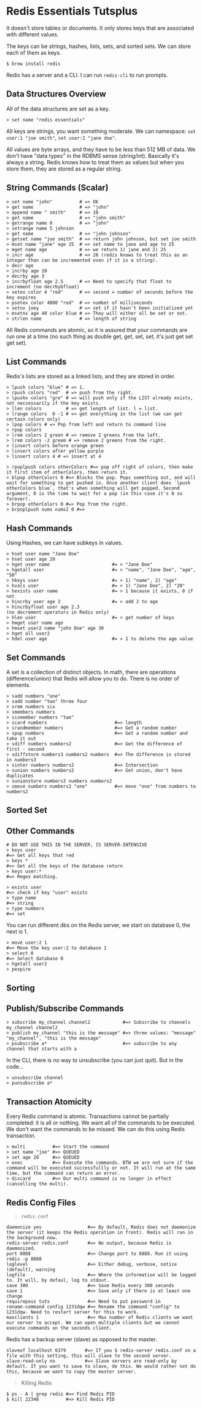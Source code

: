 # Redis Essentials Tutsplus

It doesn't store tables or documents. It only stores keys that are associated with different values.

The keys can be strings, hashes, lists, sets, and sorted sets. We can store each of them as keys.

    $ brew install redis

Redis has a server and a CLI. I can run `redis-cli` to run prompts.

## Data Structures Overview

All of the data structures are set as a key.

    > set name "redis essentials"

All keys are strings, you want something moderate. We can namespace: `set user:1 "joe smith"`, `set user:2 "jane doe"`.

All values are byte arrays, and they have to be less than 512 MB of data. We don't have "data types" in the RDBMS sense (string/int). Basically it's always a string. Redis knows how to treat them as values but when you store them, they are stored as a regular string.

## String Commands (Scalar)

    > set name "john"          # => OK
    > get name                 # => "john"
    > append name " smith"     # => 10
    > get name                 # => "john smith"
    > getrange name 0          # => "john"
    > setrange name 5 johnson
    > get name                 # => "john johnson"
    > getset name "joe smith"  # => return john johnson, but set joe smith
    > mset name "jane" age 25  # => set name to jane and age to 25
    > mget name age            # => we return 1) jane and 2) 25
    > incr age                 # => 26 (redis knows to treat this as an integer than can be incremented even if it is a string).
    > decr age
    > incrby age 10
    > decrby age 3
    > incrbyfloat age 2.5      # => Need to specify that float to increment (no decrbybfloat)
    > setex color 4 "red"      # => second = number of seconds before the key expires
    > psetex color 4000 "red"  # => number of milliseconds
    > setnx joey               # => set if it hasn't been initialized yet
    > msetnx age 40 color blue # => They will either all be set or not.
    > strlen name              # => length of string

All Redis commands are atomic, so it is assured that your commands are run one at a time (no such thing as double get, get, set, set, it's just get set get set).

## List Commands

Redis's lists are stored as a linked lists, and they are stored in order.

    > lpush colors "blue" # => 1.
    > rpush colors "red"  # => push from the right.
    > lpushx colors "gre" # => will push only if the LIST already exists, not neccessarily if the key exists.
    > llen colors         # => get length of list. l = list.
    > lrange colors  0 -1 # => get everything in the list (we can get certain colors only)
    > lpop colors # => Pop from left and return to command line
    > rpop colors
    > lrem colors 2 green # => remove 2 greens from the left.
    > lrem colors -2 greem # => remove 2 greens from the right.
    > linsert colors before orange green
    > linsert colors after yellow purple
    > linsert colors 4 # => insert at 4

    > rpoplpush colors otherColors #=> pop off right of colors, then make it first item of otherColors, then return it.
    > blpop otherColors 0 #=> Blocks the pop. Pops something out, and will wait for something to get pushed in. Once another client does `lpush otherColors blue`, that's when something will get popped. Second argument, 0 is the time to wait for a pop (in this case it's 0 so forever).
    > brpop otherColors 0 #=> Pop from the right.
    > brpoplpush nums nums2 0 #=>

## Hash Commands

Using Hashes, we can have subkeys in values.

    > hset user name "Jane Doe"
    > hset user age 20
    > hget user name                       #= > "Jane Doe"
    > hgetall user                         #= > "name", "Jane Doe", "age", "50"
    > hkeys user                           #= > 1) "name", 2) "age"
    > hvals user                           #= > 1) "Jane Doe", 2) "20"
    > hexists user name                    #= > 1 because it exists, 0 if not
    > hincrby user age 2                   #= > add 2 to age
    > hincrbyfloat user age 2.3
    (no decrement operators in Redis only)
    > hlen user                            #= > get number of keys
    > hmget user name age
    > hmset user2 name "john Doe" age 30
    > hget all user2
    > hdel user age                        #= > 1 to delete the age value

## Set Commands

A set is a collection of distinct objects. In math, there are operations (difference/union) that Redis will allow you to do. There is no order of elements.

    > sadd numbers "one"
    > sadd number "two" three four
    > srem numbers six
    > smembers numbers
    > sismember numbers "two"
    > scard numbers                         #=> length
    > srandmember numbers                   #=> Get a random number
    > spop numbers                          #=> Get a random number and take it out
    > sdiff numbers numbers2                #=> Get the difference of first - second
    > sdiffstore numbers3 numbers2 numbers  #=> The difference is stored in numbers3
    > sinter numbers numbers2               #=> Intersection
    > sunion numbers numbers2               #=> Get union, don't have duplicates
    > sunionstore numbers3 numbers numbers2
    > smove numbers numbers2 "one"          #=> move "one" from numbers to numbers2

## Sorted Set

## Other Commands

    # DO NOT USE THIS IN THE SERVER, IS SERVER-INTENSIVE
    > keys user                                                                       #=> Get all keys that red
    > keys *                                                                          #=> Get all the keys of the database return
    > keys user:*                                                                     #=> Regex matching.

    > exists user                                                                     #=> check if key "user" exists
    > type name                                                                       #=> string
    > type numbers                                                                    #=> set

You can run different dbs on the Redis server, we start on database 0, the next is 1.

    > move user:2 1                                                                   #=> Move the key user:2 to database 1
    > select 0                                                                        #=> Select database 0
    > hgetall user2
    > pexpire

## Sorting

## Publish/Subscribe Commands

    > subscribe my_channel channel2            #=> Subscribe to channels my_channel channel2
    > publish my_channel "this is the message" #=> three values: "message" "my_channel", "this is the message"
    > psubscribe a*                            #=> subscribe to any channel that starts with a

In the CLI, there is no way to unsubscribe (you can just quit). But in the code...

    > unsubscribe channel
    > punsubscribe a*

## Transaction Atomicity

Every Redis command is atomic. Transactions cannot be partially completed: it is all or nothing. We want all of the commands to be executed. We don't want the commands to be missed. We can do this using Redis transaction.

    > multi          #=> Start the command
    > set name "joe" #=> QUEUED
    > set age 20     #=> QUEUED
    > exec           #=> Execute the commands. BTW we are not sure if the command will be executed successfullly or not. It will run at the same time, but the command can return an error.
    > discard        #=> Our multi command is no longer in effect (cancelling the multi).

## Redis Config Files

> `redis.conf`

    daemonize yes                 #=> By default, Redis does not daemonize the server (it keeps the Redis operation in front). Redis will run in the background now.
    redis-server redis.conf       #=> No output, because Redis is daemonized.
    port 8088                     #=> Change port to 8888. Run it using redis -p 8088
    loglevel                      #=> Either debug, verbose, notice (default), warning
    logfile                       #=> Where the information will be logged to. It will, by defaul, log to stdout.
    save 300                      #=> Save Redis every 300 seconds
    save 1                        #=> Save only if there is at least one change
    requirepass tuts              #=> Need to put password in
    rename-command config 1231dqw #=> Rename the command "config" to 1231dqw. Need to restart server for this to work.
    maxclients 1                  #=> Max number of Redis clients we want our server to accept. We can open multiple clients but we cannot execute commands on the seconds client.

Redis has a backup server (slave) as opposed to the master.

    slaveof localhost 6379       #=> If you $ redis-server redis.conf on a file with this setting, this will slave to the second server.
    slave-read-only no           #=> Slave servers are read-only by default. If you want to save to slave, do this. We would rather not do this, because we want to copy the master server.

> Killing Redis

    $ ps - A | grep redis #=> Find Redis PID
    $ kill 22348          #=> Kill Redis PID

